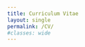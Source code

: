 ```yaml
---
title: Curriculum Vitae
layout: single
permalink: /CV/
#classes: wide
---
```


<object data="/assets/pdfs/TaekjunKim_CV.pdf" width="1000" height="1000" type='application/pdf'></object>
